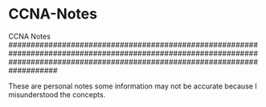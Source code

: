 # CCNA-Notes
CCNA Notes
###################################################################################################################################################################################

These are personal notes some information may not be accurate because I misunderstood the concepts. 
